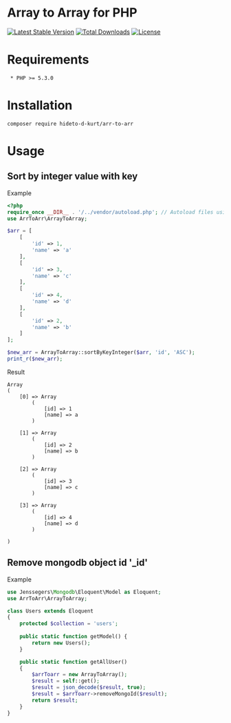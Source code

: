 # Array to Array for PHP
[![Latest Stable Version](https://poser.pugx.org/hideto-d-kurt/arr-to-arr/v/stable)](https://packagist.org/packages/hideto-d-kurt/arr-to-arr)
[![Total Downloads](https://poser.pugx.org/hideto-d-kurt/arr-to-arr/downloads)](https://packagist.org/packages/hideto-d-kurt/arr-to-arr)
[![License](https://poser.pugx.org/hideto-d-kurt/arr-to-arr/license)](https://packagist.org/packages/hideto-d-kurt/arr-to-arr)

# Requirements
```
 * PHP >= 5.3.0
```

# Installation
```shell
composer require hideto-d-kurt/arr-to-arr
```

# Usage
## Sort by integer value with key
Example
```php
<?php 
require_once __DIR__ . '/../vendor/autoload.php'; // Autoload files using Composer autoload
use ArrToArr\ArrayToArray;

$arr = [
    [
        'id' => 1,
        'name' => 'a'
    ],
    [
        'id' => 3,
        'name' => 'c'
    ],
    [
        'id' => 4,
        'name' => 'd'
    ],
    [
        'id' => 2,
        'name' => 'b'
    ]
];

$new_arr = ArrayToArray::sortByKeyInteger($arr, 'id', 'ASC');
print_r($new_arr);
```
Result
```shell
Array
(
    [0] => Array
        (
            [id] => 1
            [name] => a
        )

    [1] => Array
        (
            [id] => 2
            [name] => b
        )

    [2] => Array
        (
            [id] => 3
            [name] => c
        )

    [3] => Array
        (
            [id] => 4
            [name] => d
        )

)
```

## Remove mongodb object id '_id'
Example
```php
use Jenssegers\Mongodb\Eloquent\Model as Eloquent;
use ArrToArr\ArrayToArray;

class Users extends Eloquent 
{
    protected $collection = 'users';
    
    public static function getModel() {
        return new Users();
    }

    public static function getAllUser()
    {
        $arrToarr = new ArrayToArray();
        $result = self::get();
        $result = json_decode($result, true);
        $result = $arrToarr->removeMongoId($result);
        return $result;
    }
}
```